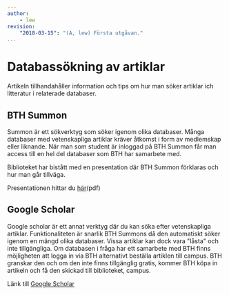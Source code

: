 ```yaml
---
author:
    - lew
revision:
    "2018-03-15": "(A, lew) Första utgåvan."
...
```

Databassökning av artiklar
==================================

Artikeln tillhandahåller information och tips om hur man söker artiklar ich litteratur i relaterade databaser.

<!--more-->

BTH Summon
--------------------------

Summon är ett sökverktyg som söker igenom olika databaser. Många databaser med vetenskapliga artiklar kräver åtkomst i form av medlemskap eller liknande. När man som student är inloggad på BTH Summon får man access till en hel del databaser som BTH har samarbete med.

Biblioteket har bistått med en presentation där BTH Summon förklaras och hur man går tillväga.

Presentationen hittar du [här](/article/summon.pdf)(pdf)



Google Scholar
--------------------------

Google scholar är ett annat verktyg där du kan söka efter vetenskapliga artiklar. Funktionaliteten är snarlik BTH Summons då den automatiskt söker igenom en mängd olika databaser. Vissa artiklar kan dock vara "låsta" och inte tillgängliga. Om databasen i fråga har ett samarbete med BTH finns möjligheten att logga in via BTH alternativt beställa artiklen till campus. BTH granskar den och om den inte finns tillgänglig gratis, kommer BTH köpa in artikeln och få den skickad till biblioteket, campus.

Länk till [Google Scholar](http://scholar.google.se)
